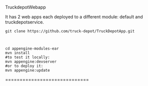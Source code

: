 TruckdepotWebapp


It has 2 web apps each deployed to a different module: default and truckdepotservice.


    git clone https://github.com/truck-depot/TruckDepotApp.git
   
   
    
    cd appengine-modules-ear
	mvn install
    #to test it locally:
    mvn appengine:devserver
    #or to deploy it:
    mvn appengine:update

=============================
